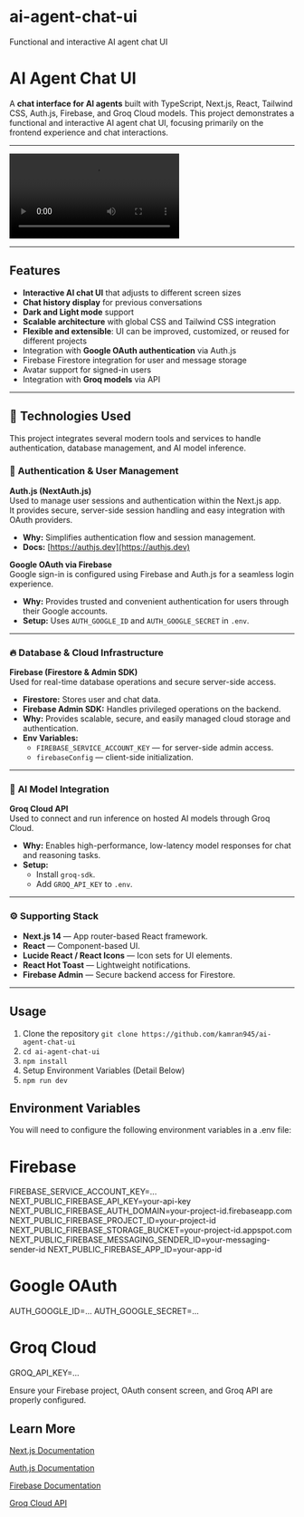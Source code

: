 # ai-agent-chat-ui

Functional and interactive AI agent chat UI

# AI Agent Chat UI

A **chat interface for AI agents** built with TypeScript, Next.js, React, Tailwind CSS, Auth.js, Firebase, and Groq Cloud models. This project demonstrates a functional and interactive AI agent chat UI, focusing primarily on the frontend experience and chat interactions.

---

<video controls src="https://github.com/user-attachments/assets/5062f40b-2a7e-434a-bcd1-c5446234f651" style="max-width:600px;"></video>

---

## Features

- **Interactive AI chat UI** that adjusts to different screen sizes
- **Chat history display** for previous conversations
- **Dark and Light mode** support
- **Scalable architecture** with global CSS and Tailwind CSS integration
- **Flexible and extensible**: UI can be improved, customized, or reused for different projects
- Integration with **Google OAuth authentication** via Auth.js
- Firebase Firestore integration for user and message storage
- Avatar support for signed-in users
- Integration with **Groq models** via API

---

## 🧠 Technologies Used

This project integrates several modern tools and services to handle authentication, database management, and AI model inference.

### 🔐 **Authentication & User Management**

**Auth.js (NextAuth.js)**  
Used to manage user sessions and authentication within the Next.js app.  
It provides secure, server-side session handling and easy integration with OAuth providers.

- **Why:** Simplifies authentication flow and session management.
- **Docs:** [https://authjs.dev](https://authjs.dev)

**Google OAuth via Firebase**  
Google sign-in is configured using Firebase and Auth.js for a seamless login experience.

- **Why:** Provides trusted and convenient authentication for users through their Google accounts.
- **Setup:** Uses `AUTH_GOOGLE_ID` and `AUTH_GOOGLE_SECRET` in `.env`.

---

### 🔥 **Database & Cloud Infrastructure**

**Firebase (Firestore & Admin SDK)**  
Used for real-time database operations and secure server-side access.

- **Firestore:** Stores user and chat data.
- **Firebase Admin SDK:** Handles privileged operations on the backend.
- **Why:** Provides scalable, secure, and easily managed cloud storage and authentication.
- **Env Variables:**
  - `FIREBASE_SERVICE_ACCOUNT_KEY` — for server-side admin access.
  - `firebaseConfig` — client-side initialization.

---

### 🤖 **AI Model Integration**

**Groq Cloud API**  
Used to connect and run inference on hosted AI models through Groq Cloud.

- **Why:** Enables high-performance, low-latency model responses for chat and reasoning tasks.
- **Setup:**
  - Install `groq-sdk`.
  - Add `GROQ_API_KEY` to `.env`.

---

### ⚙️ **Supporting Stack**

- **Next.js 14** — App router-based React framework.
- **React** — Component-based UI.
- **Lucide React / React Icons** — Icon sets for UI elements.
- **React Hot Toast** — Lightweight notifications.
- **Firebase Admin** — Secure backend access for Firestore.

---

## Usage

1. Clone the repository `git clone https://github.com/kamran945/ai-agent-chat-ui`
2. `cd ai-agent-chat-ui`
3. `npm install`
4. Setup Environment Variables (Detail Below)
5. `npm run dev`

## Environment Variables

You will need to configure the following environment variables in a .env file:

# Firebase

FIREBASE_SERVICE_ACCOUNT_KEY=...
NEXT_PUBLIC_FIREBASE_API_KEY=your-api-key
NEXT_PUBLIC_FIREBASE_AUTH_DOMAIN=your-project-id.firebaseapp.com
NEXT_PUBLIC_FIREBASE_PROJECT_ID=your-project-id
NEXT_PUBLIC_FIREBASE_STORAGE_BUCKET=your-project-id.appspot.com
NEXT_PUBLIC_FIREBASE_MESSAGING_SENDER_ID=your-messaging-sender-id
NEXT_PUBLIC_FIREBASE_APP_ID=your-app-id

# Google OAuth

AUTH_GOOGLE_ID=...
AUTH_GOOGLE_SECRET=...

# Groq Cloud

GROQ_API_KEY=...

Ensure your Firebase project, OAuth consent screen, and Groq API are properly configured.

## Learn More

[Next.js Documentation](https://nextjs.org/docs)

[Auth.js Documentation](https://authjs.dev/getting-started/installation)

[Firebase Documentation](https://firebase.google.com/docs)

[Groq Cloud API](https://console.groq.com/docs/overview)
